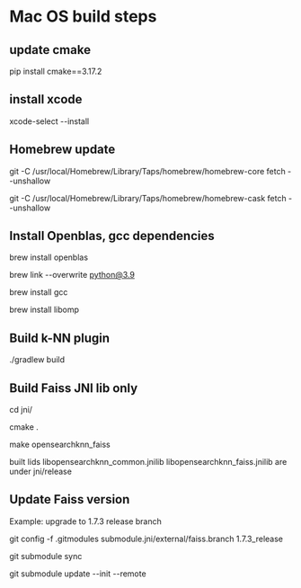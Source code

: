 
# Mac OS build steps 

## update cmake 
pip install cmake==3.17.2

## install xcode 
xcode-select --install

## Homebrew update
git -C /usr/local/Homebrew/Library/Taps/homebrew/homebrew-core fetch --unshallow

git -C /usr/local/Homebrew/Library/Taps/homebrew/homebrew-cask fetch --unshallow

## Install Openblas, gcc dependencies
brew install openblas

brew link --overwrite python@3.9

brew install gcc

brew install libomp

## Build k-NN plugin
./gradlew build 

## Build Faiss JNI lib only 
cd jni/

cmake .

make opensearchknn_faiss

built lids libopensearchknn_common.jnilib	libopensearchknn_faiss.jnilib are under jni/release

## Update Faiss version 

Example: upgrade to 1.7.3 release branch

git config -f .gitmodules submodule.jni/external/faiss.branch 1.7.3_release

git submodule sync

git submodule update --init --remote
